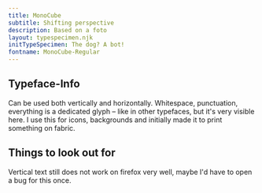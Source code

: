 ```yaml
---
title: MonoCube
subtitle: Shifting perspective
description: Based on a foto
layout: typespecimen.njk
initTypeSpecimen: The dog? A bot!
fontname: MonoCube-Regular
---
```


## Typeface-Info
Can be used both vertically and horizontally. Whitespace, punctuation, everything is a dedicated glyph – like in other typefaces, but it's very visible here. I use this for icons, backgrounds and initially made it to print something on fabric. 

## Things to look out for
Vertical text still does not work on firefox very well, maybe I'd have to open a bug for this once. 